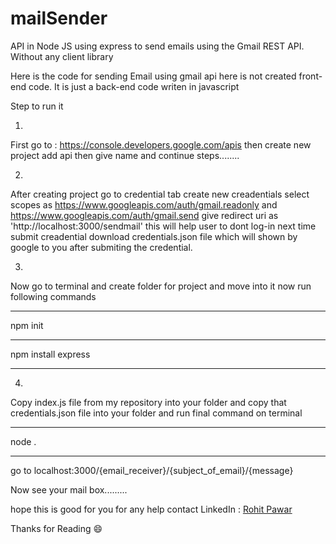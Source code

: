 # mailSender
API in Node JS using express to send emails using the Gmail REST API. Without any client library

Here is the code for sending Email using gmail api
here is not created front-end code. It is just a back-end code writen in javascript

Step to run it

1.
First go to : https://console.developers.google.com/apis
then create new project add api then give name and continue steps........

2.
After creating project go to credential tab
create new creadentials select scopes as https://www.googleapis.com/auth/gmail.readonly and https://www.googleapis.com/auth/gmail.send
give redirect uri as 'http://localhost:3000/sendmail' this will help user to dont log-in next time
submit creadential
download credentials.json file which will shown by google to you after submiting the credential.

3.
Now go to terminal and create folder for project and move into it 
now run following commands
*********************
npm init
*********************
npm install express
*********************

4.
Copy index.js file from my repository into your folder and
copy that credentials.json file into your folder
and run final command on terminal
****************
node .
****************
go to localhost:3000/{email_receiver}/{subject_of_email}/{message}

Now see your mail box.........

hope this is good for you
for any help contact 
LinkedIn : [Rohit Pawar](https://www.linkedin.com/in/rohit-pawar-1a18481b2)

Thanks for Reading :smile:
